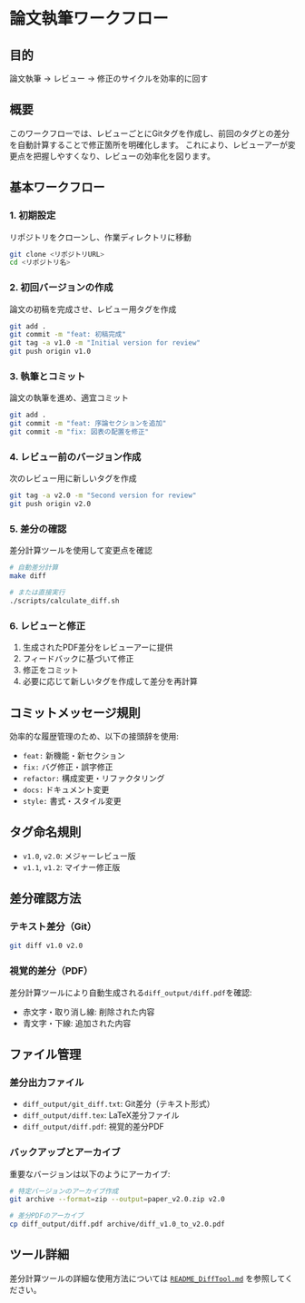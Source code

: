 # 論文執筆ワークフロー

## 目的

論文執筆 -> レビュー -> 修正のサイクルを効率的に回す

## 概要

このワークフローでは、レビューごとにGitタグを作成し、前回のタグとの差分を自動計算することで修正箇所を明確化します。
これにより、レビューアーが変更点を把握しやすくなり、レビューの効率化を図ります。

## 基本ワークフロー

### 1. 初期設定

リポジトリをクローンし、作業ディレクトリに移動

```sh
git clone <リポジトリURL>
cd <リポジトリ名>
```

### 2. 初回バージョンの作成

論文の初稿を完成させ、レビュー用タグを作成

```sh
git add .
git commit -m "feat: 初稿完成"
git tag -a v1.0 -m "Initial version for review"
git push origin v1.0
```

### 3. 執筆とコミット

論文の執筆を進め、適宜コミット

```sh
git add .
git commit -m "feat: 序論セクションを追加"
git commit -m "fix: 図表の配置を修正"
```

### 4. レビュー前のバージョン作成

次のレビュー用に新しいタグを作成

```sh
git tag -a v2.0 -m "Second version for review"
git push origin v2.0
```

### 5. 差分の確認

差分計算ツールを使用して変更点を確認

```sh
# 自動差分計算
make diff

# または直接実行
./scripts/calculate_diff.sh
```

### 6. レビューと修正

1. 生成されたPDF差分をレビューアーに提供
2. フィードバックに基づいて修正
3. 修正をコミット
4. 必要に応じて新しいタグを作成して差分を再計算

## コミットメッセージ規則

効率的な履歴管理のため、以下の接頭辞を使用:

- `feat:` 新機能・新セクション
- `fix:` バグ修正・誤字修正
- `refactor:` 構成変更・リファクタリング
- `docs:` ドキュメント変更
- `style:` 書式・スタイル変更

## タグ命名規則

- `v1.0`, `v2.0`: メジャーレビュー版
- `v1.1`, `v1.2`: マイナー修正版

## 差分確認方法

### テキスト差分（Git）

```sh
git diff v1.0 v2.0
```

### 視覚的差分（PDF）

差分計算ツールにより自動生成される`diff_output/diff.pdf`を確認:

- 赤文字・取り消し線: 削除された内容
- 青文字・下線: 追加された内容

## ファイル管理

### 差分出力ファイル

- `diff_output/git_diff.txt`: Git差分（テキスト形式）
- `diff_output/diff.tex`: LaTeX差分ファイル
- `diff_output/diff.pdf`: 視覚的差分PDF

### バックアップとアーカイブ

重要なバージョンは以下のようにアーカイブ:

```sh
# 特定バージョンのアーカイブ作成
git archive --format=zip --output=paper_v2.0.zip v2.0

# 差分PDFのアーカイブ
cp diff_output/diff.pdf archive/diff_v1.0_to_v2.0.pdf
```

## ツール詳細

差分計算ツールの詳細な使用方法については [`README_DiffTool.md`](README_DiffTool.md) を参照してください。
